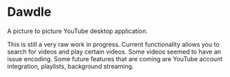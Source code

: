 # Dawdle
A picture to picture YouTube desktop application.

This is still a very raw work in progress. Current functionality allows you to search for videos and play certain videos.
Some videos seemed to have an issue encoding. Some future features that are coming are YouTube account integration, playlists, background streaming.
